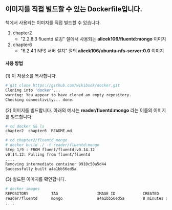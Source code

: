 이미지를 직접 빌드할 수 있는 Dockerfile입니다.
----
책에서 사용되는 이미지를 직접 빌드할 수 있습니다.

1. chapter2
   * "2.2.8.3 fluentd 로깅" 절에서 사용되는 **alicek106/fluentd:mongo** 이미지
2. chapter6
   * "6.2.4.1 NFS 서버 설치" 절의 **alicek106/ubuntu-nfs-server:0.0** 이미지

#### 사용 방법
(1) 이 저장소를 복사합니다.
```bash
# git clone https://github.com/wikibook/docker.git
Cloning into 'docker'...
warning: You appear to have cloned an empty repository.
Checking connectivity... done.
```

(2) 이미지를 빌드합니다. 아래의 예시는 **reader/fluentd:mongo** 라는 이름의 이미지를 빌드합니다.
```bash
# cd docker && ls
chapter2  chapter6  README.md

# cd chapter2/fluentd_mongo
# docker build ./ -t reader/fluentd:mongo
Step 1/9 : FROM fluent/fluentd:v0.14.12
v0.14.12: Pulling from fluent/fluentd
....
Removing intermediate container 9910c50a5d44
Successfully built a4a1bb56ed5a
```

(3) 빌드된 이미지를 확인합니다.
```bash
# docker images
REPOSITORY          TAG                 IMAGE ID            CREATED             SIZE
reader/fluentd      mongo               a4a1bb56ed5a        8 minutes ago       144 MB
....
```

